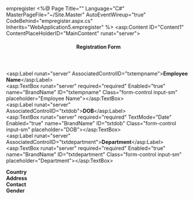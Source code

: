 empregister
<%@ Page Title="" Language="C#" MasterPageFile="~/Site.Master" AutoEventWireup="true" CodeBehind="empregister.aspx.cs" Inherits="WebApplication5.empregister" %>
<asp:Content ID="Content1" ContentPlaceHolderID="MainContent" runat="server">
    <section id="main-content">
        <section class="wrapper">
            <div class="row">
                <div class="col-lg-12">
                    <section class="panel">
                        <header class="panel-heading">
                            <div class="col-md-4 col-md-offset-4">
                                <h1>Registration Form</h1>
                            </div>
                        </header>
                        <div class="panel-body">
                            <div class="row">
                                <div class="col-md-4 col-md-offset-1">
                                    <div class="form-group">
                                        <asp:Label runat="server" AssociatedControlID="txtempname"><b>Employee Name</b></asp:Label><br />
                                        <asp:TextBox runat="server" required="required" Enabled="true" name="BrandName" ID="txtempname" Class="form-control input-sm" placeholder="Employee Name"></asp:TextBox>
                                    </div>
                                </div>
                            </div>
                            <div class="col-md-4 col-md-offset-1">
                                <div class="form-group">
                  <asp:Label runat="server" AssociatedControlID="txtdob"><b>DOB</b></asp:Label><br />
                  <asp:TextBox runat="server" required="required" TextMode="Date" Enabled="true" name="BrandName" ID="txtdob" Class="form-control input-sm" placeholder="DOB"></asp:TextBox>
                                </div>
                            </div>
                                 <div class="col-md-4 col-md-offset-1">
                                    <div class="form-group">
                             <asp:Label runat="server" AssociatedControlID="txtdepartment"><b>Department</b></asp:Label><br />
                             <asp:TextBox runat="server" required="required" Enabled="true" name="BrandName" ID="txtdepartment" Class="form-control input-sm" placeholder="Department"></asp:TextBox>
                        </div>
</div>
                            </div>
                        <div class="row">
                            <div class="col-md-4 col-md-offset-1">
                                <div class="form-group">
                                    <asp:Label runat="server" AssociatedControlID="txtcountry"><b>Country</b></asp:Label><br />
                                    <asp:DropDownList ID="txtcountry" CssClass="form-control input-sm" runat="server">
<asp:ListItem Text="India" />
<asp:ListItem Text="UK based" />
<asp:ListItem Text="US based" />
 </asp:DropDownList>
                                </div>
                            </div>
                            <div class="col-md-4 col-md-offset-1">
                                <div class="form-group">
                                    <asp:Label runat="server" AssociatedControlID="txtaddress"><b>Address</b></asp:Label><br />
                                    <asp:Textbox runat="server" required="required" Enabled="true" name="BrandName" ID="txtaddress" Class="form-control input-sm" placeholder="Address"></asp:TextBox>
                                </div>
                            </div>
                        </div>
                        <div class="row">
                            <div class="col-md-4 col-md-offset-1">
                                <div class="form-group">
                                 <asp:Label runat="server" AssociatedControlID="txtcontact"><b>Contact</b></asp:Label><br />
                                 <asp:Textbox runat="server" required="required" TextMode="Number" Enabled="true" name="BrandName" ID="txtcontact" Class="form-control input-sm" placeholder="Contact"></asp:TextBox>   
                                </div>
                            </div>
<div class="col-md-4 col-md-offset-1">
    <div class="form-group">
        <asp:Label runat="server" AssociatedControlID="txtgender"><b>Gender</b></asp:Label><br />
        <asp:RadioButtonList CssClass="form-group" ID="txtgender" runat="server">
<asp:ListItem Text="Male" />
<asp:ListItem Text="Female" />
 <asp:ListItem Text="Other"  />
  </asp:RadioButtonList>
    </div>
</div>
   </div>
<div class="row">
    <div class="col-md-8 col-md-offset-2">
        <asp:Button Text="Save" ID="btnsave" CssClass="btn btn-primary" Width="200" runat="server" />
    </div>
</div>
                    </section>
                </div>
            </div>
        </section>
    </section>
    </asp:Content>
